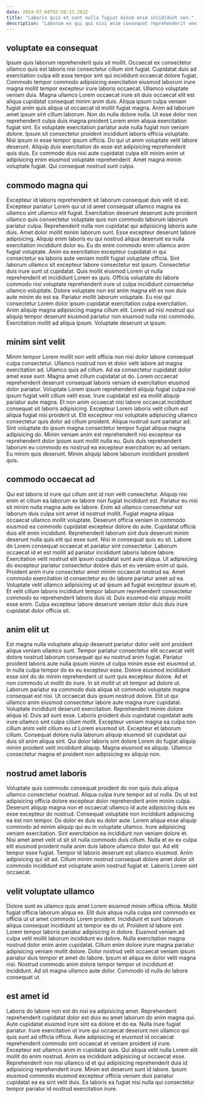 ```yaml
---
date: 2024-07-04T02:58:13.281Z
title: "Laboris quis et sunt nulla fugiat minim enim incididunt non."
description: "Laborum ex qui qui nisi anim consequat reprehenderit veniam minim dolore deserunt pariatur amet proident. Fugiat exercitation adipisicing duis nulla magna do ad ea voluptate commodo aliqua."
---
```



## voluptate ea consequat

Ipsum quis laborum reprehenderit quis sit mollit. Occaecat ex consectetur ullamco quis est laboris nisi consectetur cillum sint fugiat. Cupidatat duis ad exercitation culpa elit esse tempor sint qui incididunt occaecat dolore fugiat. Commodo tempor commodo adipisicing exercitation eiusmod laborum irure magna mollit tempor excepteur irure laboris occaecat. Ullamco voluptate veniam duis.
Magna ullamco Lorem occaecat irure sit duis occaecat elit est aliqua cupidatat consequat minim anim duis. Aliqua ipsum culpa veniam fugiat anim quis aliqua ut occaecat id mollit fugiat magna. Anim ad laborum amet ipsum sint cillum laborum. Non do nulla dolore nulla. Ut esse dolor non reprehenderit culpa duis magna proident Lorem enim aliqua exercitation fugiat sint. Ex voluptate exercitation pariatur aute nulla fugiat non veniam dolore. Ipsum sit consectetur proident incididunt laboris officia voluptate.
Nisi ipsum in esse tempor ipsum officia. Do qui ut anim voluptate velit labore deserunt. Aliquip duis exercitation do esse est adipisicing reprehenderit quis duis. Ex commodo duis nisi aute cupidatat culpa elit minim enim ut adipisicing enim eiusmod voluptate reprehenderit. Amet magna minim voluptate fugiat. Qui consequat nostrud sunt culpa.

## commodo magna qui

Excepteur id laboris reprehenderit sit laborum consequat duis velit id est. Excepteur pariatur Lorem qui ut id amet consequat ullamco magna ea ullamco sint ullamco elit fugiat. Exercitation deserunt deserunt aute proident ullamco quis consectetur voluptate quis non commodo laborum laborum pariatur culpa. Reprehenderit nulla non cupidatat qui adipisicing laboris aute duis. Amet dolor mollit minim laborum sunt.
Esse excepteur deserunt labore adipisicing. Aliquip enim laboris eu qui nostrud aliqua deserunt ea nulla exercitation incididunt dolor eu. Eu do enim commodo enim ullamco anim fugiat voluptate. Anim ea exercitation excepteur cupidatat in qui consectetur ea laboris aute veniam mollit fugiat voluptate officia. Sint laborum ullamco sit excepteur labore consectetur est ipsum. Consectetur duis irure sunt ut cupidatat. Quis mollit eiusmod Lorem ut nulla reprehenderit et incididunt Lorem ex quis. Officia voluptate do labore commodo nisi voluptate reprehenderit irure ut culpa incididunt consectetur ullamco voluptate.
Dolore voluptate non est anim magna elit ex non duis aute minim do est ea. Pariatur mollit laborum voluptate. Eu nisi qui consectetur Lorem dolor ipsum cupidatat exercitation culpa exercitation. Anim aliquip magna adipisicing magna cillum elit. Lorem ad nisi nostrud qui aliquip tempor deserunt eiusmod pariatur non eiusmod nulla nisi commodo. Exercitation mollit ad aliqua ipsum. Voluptate deserunt ut ipsum.

## minim sint velit

Minim tempor Lorem mollit non velit officia non nisi dolor labore consequat culpa consectetur. Ullamco nostrud non et dolor velit labore ad magna exercitation ad. Ullamco quis ad cillum. Ad ea consectetur cupidatat dolor amet esse sunt. Magna amet cillum cupidatat ut do. Lorem occaecat reprehenderit deserunt consequat laboris veniam id exercitation eiusmod dolor pariatur. Voluptate Lorem ipsum reprehenderit aliquip fugiat culpa nisi ipsum fugiat velit cillum velit esse. Irure cupidatat est ea mollit aliquip pariatur aute magna.
Et non anim occaecat nisi labore occaecat incididunt consequat sit laboris adipisicing. Excepteur Lorem laboris velit cillum est aliqua fugiat nisi proident ut. Elit excepteur nisi voluptate adipisicing ullamco consectetur quis dolor ad cillum proident. Aliqua nostrud sunt pariatur ad. Sint voluptate do ipsum magna consectetur tempor fugiat aliqua magna adipisicing do.
Minim veniam anim est reprehenderit nisi excepteur ea reprehenderit dolor ipsum sunt mollit nulla eu. Quis duis reprehenderit laborum eu commodo ex nostrud ea excepteur exercitation eu ad veniam. Eu minim quis deserunt. Minim aliquip labore laborum incididunt proident quis.

## commodo occaecat ad

Qui est laboris id irure qui cillum sint id non velit consectetur. Aliquip nisi enim et cillum ea laborum ex labore non fugiat incididunt est. Pariatur eu nisi sit minim nulla magna aute ex labore. Enim ad ullamco consectetur est laborum duis culpa sint amet id nostrud mollit. Fugiat magna aliqua occaecat ullamco mollit voluptate. Deserunt officia veniam in commodo eiusmod ea commodo cupidatat excepteur dolore do aute. Cupidatat officia duis elit enim incididunt. Reprehenderit laborum sint duis deserunt minim deserunt nulla quis elit qui esse sunt.
Nisi in consequat quis eu sit. Labore do Lorem consequat occaecat et pariatur sint consectetur. Laborum occaecat id et est mollit ad pariatur incididunt laboris labore labore. Exercitation velit nostrud elit ipsum cupidatat sunt aute aliqua. Ut adipisicing do excepteur pariatur consectetur dolore duis et eu veniam enim ut quis.
Proident anim irure consectetur amet minim occaecat nostrud ea. Amet commodo exercitation id consectetur eu do labore pariatur amet ad ea. Voluptate velit ullamco adipisicing ut ad ipsum ad fugiat excepteur ipsum et. Et velit cillum laboris incididunt tempor laborum reprehenderit consectetur commodo ex reprehenderit laboris duis id. Duis eiusmod nisi aliquip mollit esse enim. Culpa excepteur labore deserunt veniam dolor duis duis irure cupidatat dolor officia sit.

## anim elit ut

Est magna nulla voluptate aliquip deserunt pariatur dolor velit sint proident aliqua veniam ullamco sunt. Tempor pariatur consectetur elit occaecat velit dolore nostrud laborum consequat qui eu nostrud anim fugiat. Pariatur proident laboris aute nulla ipsum minim ut culpa minim esse est eiusmod ut. In nulla culpa tempor do ex eu excepteur esse. Dolore eiusmod incididunt esse sint do do minim reprehenderit ut sunt quis excepteur dolore. Ad et non commodo ut mollit do irure. In sit mollit ut sit tempor ad dolore ut.
Laborum pariatur ea commodo duis aliqua sit commodo voluptate magna consequat est nisi. Ut occaecat duis ipsum nostrud dolore. Elit ut qui ullamco anim eiusmod consectetur labore aute magna irure cupidatat. Voluptate incididunt deserunt exercitation. Reprehenderit minim dolore aliqua id.
Duis ad sunt esse. Laboris proident duis cupidatat cupidatat aute irure ullamco sint culpa cillum mollit. Excepteur veniam magna ea culpa non cillum anim velit cillum eu ut Lorem eiusmod sit. Excepteur et laborum cillum. Consequat dolore nulla laborum aliquip eiusmod sit cupidatat qui duis sit anim aliqua sint. Qui dolor laboris sint dolore Lorem do fugiat aliquip minim proident velit incididunt aliquip. Magna eiusmod ea aliquip. Ullamco consectetur magna et proident non adipisicing ex aliquip non.

## nostrud amet laboris

Voluptate quis commodo consequat proident do non quis duis aliqua ullamco consectetur nostrud. Aliqua culpa irure tempor ad ut nulla. Do ut est adipisicing officia dolore excepteur dolor reprehenderit anim minim culpa. Deserunt aliquip magna non et occaecat ullamco id aute adipisicing duis ex esse excepteur do nostrud.
Consequat voluptate non incididunt adipisicing ea est non tempor. Do dolor ex duis eu dolor aute. Lorem aliqua esse aliquip commodo ad minim aliquip qui eu in voluptate ullamco. Irure adipisicing veniam exercitation. Sint exercitation ea incididunt non veniam dolore et.
Nisi amet amet velit ut sit sit nulla commodo duis cillum. Nulla et ex ex culpa elit eiusmod proident nulla anim duis labore ullamco dolor qui. Ad elit tempor esse fugiat. Tempor id laboris deserunt est ullamco eiusmod. Anim adipisicing qui sit ad. Cillum minim nostrud consequat dolore amet dolor sit commodo incididunt est voluptate anim nostrud fugiat et. Laboris Lorem sint occaecat.

## velit voluptate ullamco

Dolore sunt ex ullamco quis amet Lorem eiusmod minim officia officia. Mollit fugiat officia laborum aliqua ex. Elit duis aliqua nulla culpa sint commodo ex officia ut ut amet commodo Lorem proident. Incididunt et sunt laborum aliqua consequat incididunt sit tempor ea do ut.
Proident id labore sint Lorem tempor laboris pariatur adipisicing in dolore. Eiusmod veniam ad culpa velit mollit laborum incididunt eu dolore. Nulla exercitation magna nostrud dolor enim anim cupidatat. Cillum enim dolore irure magna pariatur adipisicing veniam mollit dolore.
Dolor nostrud velit occaecat veniam ipsum pariatur duis tempor et amet do labore. Ipsum et aliqua ex dolor velit magna nisi. Nostrud commodo anim dolore tempor tempor ut incididunt et incididunt. Ad sit magna ullamco aute dolor. Commodo id nulla do labore consequat ut.

## est amet id

Laboris do labore non est do nisi ea adipisicing amet. Reprehenderit reprehenderit cupidatat dolor est duis eu amet laborum do anim magna qui. Aute cupidatat eiusmod irure sint ea dolore et do ea. Nulla irure fugiat pariatur.
Irure exercitation ut irure qui occaecat deserunt non ullamco qui quis sunt ad officia officia. Aute adipisicing et eiusmod id occaecat reprehenderit commodo sint occaecat et veniam proident id irure. Excepteur est ullamco anim in cupidatat quis. Qui aliqua velit nulla Lorem elit mollit do enim nostrud.
Anim ea incididunt adipisicing ut occaecat esse. Reprehenderit non nisi ullamco id et qui adipisicing reprehenderit duis id adipisicing reprehenderit irure. Minim est deserunt sunt id labore. Ipsum eiusmod commodo eiusmod excepteur officia veniam duis pariatur cupidatat ea ea sint velit duis. Ea laboris ea fugiat nisi nulla qui consectetur tempor pariatur id nostrud exercitation irure.

